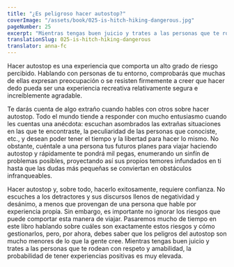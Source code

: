 ```yaml
---
title: "¿Es peligroso hacer autostop?"
coverImage: "/assets/book/025-is-hitch-hiking-dangerous.jpg"
pageNumber: 25
excerpt: "Mientras tengas buen juicio y trates a las personas que te rodean con respeto y amabilidad, la probabilidad de tener experiencias positivas es muy elevada."
translationSlug: 025-is-hitch-hiking-dangerous
translator: anna-fc
---
```


Hacer autostop es una experiencia que comporta un alto grado de riesgo percibido. Hablando con personas de tu entorno, comprobarás que muchas de ellas expresan preocupación o se resisten firmemente a creer que hacer dedo pueda ser una experiencia recreativa relativamente segura e increíblemente agradable.

Te darás cuenta de algo extraño cuando hables con otros sobre hacer autostop. Todo el mundo tiende a responder con mucho entusiasmo cuando les cuentas una anécdota: escuchan asombrados las extrañas situaciones en las que te encontraste, la peculiaridad de las personas que conociste, etc., y desean poder tener el tiempo y la libertad para hacer lo mismo. No obstante, cuéntale a una persona tus futuros planes para viajar haciendo autostop y rápidamente te pondrá mil pegas, enumerando un sinfín de problemas posibles, proyectando así sus propios temores infundados en ti hasta que las dudas más pequeñas se conviertan en obstáculos infranqueables.

Hacer autostop y, sobre todo, hacerlo exitosamente, requiere confianza. No escuches a los detractores y sus discursos llenos de negatividad y desánimo, a menos que provengan de una persona que hable por experiencia propia. Sin embargo, es importante no ignorar los riesgos que puede comportar esta manera de viajar. Pasaremos mucho de tiempo en este libro hablando sobre cuáles son exactamente estos riesgos y cómo gestionarlos, pero, por ahora, debes saber que los peligros del autostop son mucho menores de lo que la gente cree. Mientras tengas buen juicio y trates a las personas que te rodean con respeto y amabilidad, la probabilidad de tener experiencias positivas es muy elevada.
